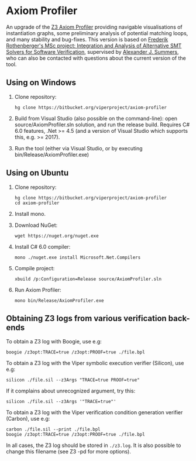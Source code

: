# Axiom Profiler

An upgrade of the [Z3 Axiom Profiler](http://vcc.codeplex.com/SourceControl/latest#vcc/Tools/Z3Visualizer/) providing navigable visualisations of instantiation graphs, some preliminary analysis of potential matching loops, and many stability and bug-fixes. This version is based on [Frederik Rothenberger's MSc project: Integration and Analysis of Alternative SMT Solvers for Software Verification](http://www.pm.inf.ethz.ch/education/student-projects/completedprojects.html), supervised by [Alexander J. Summers](http://people.inf.ethz.ch/summersa/), who can also be contacted with questions about the current version of the tool.

## Using on Windows

1.  Clone repository:

        hg clone https://bitbucket.org/viperproject/axiom-profiler
        
2.  Build from Visual Studio (also possible on the command-line): open source/AxiomProfiler.sln solution, and run the release build. Requires C# 6.0 features, .Net >= 4.5 (and a version of Visual Studio which supports this, e.g. >= 2017).
        
3.  Run the tool (either via Visual Studio, or by executing bin/Release/AxiomProfiler.exe)

## Using on Ubuntu

1.  Clone repository:

        hg clone https://bitbucket.org/viperproject/axiom-profiler
        cd axiom-profiler

2.  Install mono.
3.  Download NuGet:

        wget https://nuget.org/nuget.exe

4.  Install C# 6.0 compiler:

        mono ./nuget.exe install Microsoft.Net.Compilers

5.  Compile project:

        xbuild /p:Configuration=Release source/AxiomProfiler.sln

6.  Run Axiom Profiler:

        mono bin/Release/AxiomProfiler.exe

## Obtaining Z3 logs from various verification back-ends

To obtain a Z3 log with Boogie, use e.g:

    boogie /z3opt:TRACE=true /z3opt:PROOF=true ./file.bpl

To obtain a Z3 log with the Viper symbolic execution verifier (Silicon), use e.g:

    silicon ./file.sil --z3Args "TRACE=true PROOF=true"

If it complains about unrecognized argument, try this:

    silicon ./file.sil --z3Args '"TRACE=true"'

To obtain a Z3 log with the Viper verification condition generation verifier (Carbon), use e.g:

    carbon ./file.sil --print ./file.bpl
    boogie /z3opt:TRACE=true /z3opt:PROOF=true ./file.bpl

In all cases, the Z3 log should be stored in `./z3.log`. It is also possible to change this filename (see Z3 -pd for more options).
